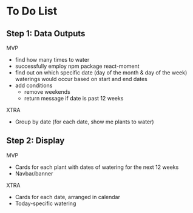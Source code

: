 # To Do List

## Step 1: Data Outputs

MVP

- find how many times to water
- successfully employ npm package react-moment
- find out on which specific date (day of the month & day of the week) waterings would occur based on start and end dates
- add conditions
  - remove weekends
  - return message if date is past 12 weeks

XTRA

- Group by date (for each date, show me plants to water)

## Step 2: Display

MVP

- Cards for each plant with dates of watering for the next 12 weeks
- Navbar/banner

XTRA

- Cards for each date, arranged in calendar
- Today-specific watering
